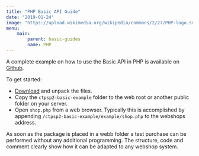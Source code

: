```yaml
---
title: "PHP Basic API Guide"
date: "2019-01-24"
image: "https://upload.wikimedia.org/wikipedia/commons/2/27/PHP-logo.svg"
menu: 
    main:
        parent: basic-guides
        name: PHP
---
```

A complete example on how to use the Basic API in PHP is available on [Github](https://github.com/certitrade/ctpsp2-basic-example-php).

To get started:

* [Download](https://github.com/certitrade/ctpsp2-basic-example-php/archive/master.zip) and unpack the files.
* Copy the `ctpsp2-basic-example` folder to the web root or another public folder on your server.
* Open `shop.php` from a web browser. Typically this is accomplished by appending `/ctpsp2-basic-example/example/shop.php` to the webshops address.

As soon as the package is placed in a webb folder a test purchase can be performed without any additional programming. The structure, code and comment clearly show how it can be adapted to any webshop system.
